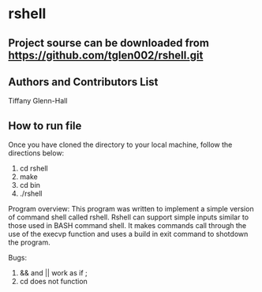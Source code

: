 rshell
======

Project sourse can be downloaded from https://github.com/tglen002/rshell.git
-----------

Authors and Contributors List
-----------
Tiffany Glenn-Hall

How to run file
----------------

Once you have cloned the directory to your local machine, follow the directions below:
1. cd rshell
2. make
3. cd bin
4. ./rshell

Program overview:
This program was written to implement a simple version of command shell called rshell.
Rshell can support simple inputs similar to those used in BASH command shell.
It makes commands call through the use of the execvp function and uses a build in exit command to shotdown the program.

Bugs:
1. && and || work as if ;
2. cd does not function 




